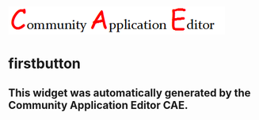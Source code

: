![CAE](https://github.com/CAETESTRWTH/frontendComponent-7/blob/gh-pages/img/logo.png)  

firstbutton
===================


This widget was automatically generated by the Community Application Editor CAE.  
---------------
